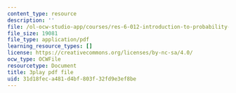 ```yaml
---
content_type: resource
description: ''
file: /ol-ocw-studio-app/courses/res-6-012-introduction-to-probability-spring-2018/31d18feca481d4bf803f32fd9e3ef8be_aJXfyfQs2Mc.pdf
file_size: 19081
file_type: application/pdf
learning_resource_types: []
license: https://creativecommons.org/licenses/by-nc-sa/4.0/
ocw_type: OCWFile
resourcetype: Document
title: 3play pdf file
uid: 31d18fec-a481-d4bf-803f-32fd9e3ef8be
---
```

